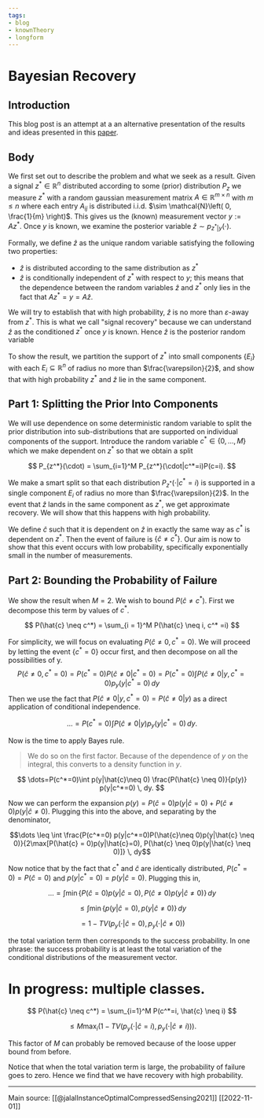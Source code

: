 ```yaml
---
tags:
- blog
- knownTheory
- longform
---
```


# Bayesian Recovery
## Introduction
This blog post is an attempt at a an alternative presentation of the results and ideas presented in this [paper](http://arxiv.org/abs/2106.11438).
## Body
We first set out to describe the problem and what we seek as a result. Given a signal $z^* \in \mathbb{R}^n$ distributed according to some (prior) distribution $P_{z}$ we measure $z^*$ with a random gaussian measurement matrix $A \in \mathbb{R}^{m \times n}$ with $m \leq n$ where each entry $A_{ij}$ is distributed i.i.d. $\sim \mathcal{N}\left( 0, \frac{1}{m} \right)$. This gives us the (known) measurement vector $y:= Az^*$. Once $y$ is known, we examine the posterior variable $\hat{z} \sim p_{z^*|y}(\cdot)$. 

Formally, we define $\hat{z}$ as the unique random variable satisfying the following two properties:

-  $\hat{z}$ is distributed according to the same distribution as $z^*$
- $\hat{z}$ is conditionally independent of $z^*$ with respect to $y$; this means that the dependence between the random variables $\hat{z}$ and $z^*$ only lies in the fact that $Az^*=y=A\hat{z}$.

We will try to establish that with high probability, $\hat{z}$ is no more than $\varepsilon$-away from $z^*$. This is what we call "signal recovery" because we can understand $\hat{z}$ as the conditioned $z^*$ once $y$ is known. Hence $\hat{z}$ is the posterior random variable

To show the result, we partition the support of  $z^*$ into small components $\{ E_{i} \}$ with each $E_{i} \subseteq \mathbb{R}^n$ of radius no more than $\frac{\varepsilon}{2}$, and show that with high probability $z^*$ and $\hat{z}$ lie in the same component.

## Part 1: Splitting the Prior Into Components

We will use dependence on some deterministic random variable to split the prior distribution into sub-distributions that are supported on individual components of the support. Introduce the random variable $c^* \in \{ 0,\dots,M \}$ which we make dependent on $z^*$ so that we obtain a split

$$
P_{z^*}(\cdot) = \sum_{i=1}^M P_{z^*}(\cdot|c^*=i)P(c=i).
$$

We make a smart split so that each distribution $P_{z^*}(\cdot|c^*=i)$ is supported in a single component $E_{i}$ of radius no more than $\frac{\varepsilon}{2}$. In the event that $\hat{z}$ lands in the same component as $z^*$, we get approximate recovery. We will show that this happens with high probability.

We define $\hat{c}$ such that it is dependent on $\hat{z}$ in exactly the same way as $c^*$ is dependent on $z^*$. Then the event of failure is $\{\hat{c} \neq c^*\}$. Our aim is now to show that this event occurs with low probability, specifically exponentially small in the number of measurements.

## Part 2: Bounding the Probability of Failure
We show the result when $M=2$.
We wish to bound $P(\hat{c} \neq c^*)$. First we decompose this term by values of $c^*$.

$$
P(\hat{c} \neq c^*) = \sum_{i = 1}^M P(\hat{c} \neq i, c^* =i)
$$

For simplicity, we will focus on evaluating $P(\hat{c} \neq 0, c^* = 0)$. We will proceed by letting the event $\{ c^* = 0 \}$ occur first, and then decompose on all the possibilities of y.
$$P(\hat{c}\neq 0, c^*=0) = P(c^*=0)P(\hat{c} \neq 0|c^*=0) = P(c^* =0) \int P(\hat{c} \neq 0|y, c^*=0)p_{y}(y| c^*=0) \, dy$$
Then we use the fact that $P(\hat{c} \neq 0 | y, c^*=0) = P(\hat{c} \neq 0|y)$ as a direct application of conditional independence.

$$\dots = P(c^* =0) \int P(\hat{c} \neq 0|y)p_{y}(y|c^*=0) \, dy.$$

Now is the time to apply Bayes rule. 
> We do so on the first factor. Because of the dependence of $y$ on the integral, this converts to a density function in $y$.

$$
\dots=P(c^*=0)\int p(y|\hat{c}\neq 0) \frac{P(\hat{c} \neq 0)}{p(y)} p(y|c^*=0) \, dy.
$$

Now we can perform the expansion $p(y) = P(\hat{c}=0)p(y|\hat{c}=0) + P(\hat{c} \neq 0)p(y|\hat{c}\neq 0)$. Plugging this into the above, and separating by the denominator,

$$\dots \leq \int \frac{P(c^*=0) p(y|c^*=0)P(\hat{c}\neq 0)p(y|\hat{c} \neq 0)}{2\max[P(\hat{c} = 0)p(y|\hat{c}=0), P(\hat{c} \neq 0)p(y|\hat{c} \neq 0)]} \, dy$$

Now notice that by the fact that $c^*$ and $\hat{c}$ are identically distributed, $P(c^*=0) = P(\hat{c}=0)$ and $p(y|c^*=0) = p(y|\hat{c}=0)$. Plugging this in,

$$
\dots = \int \min\{P(\hat{c}=0)p(y|\hat{c}=0), P(\hat{c}\neq 0)p(y|\hat{c} \neq 0)\} \, dy 
$$

$$
\leq \int \min\{p(y|\hat{c}=0),p(y|\hat{c}\neq 0)\} \, dy
$$

$$
=1 - TV(p_{y}(\cdot|\hat{c}=0), p_{y}(\cdot|\hat{c} \neq 0))
$$

the total variation term then corresponds to the success probability. In one phrase: the success probability is at least the total variation of the conditional distributions of the measurement vector.

# In progress: multiple classes.

$$
P(\hat{c} \neq c^*) = \sum_{i=1}^M P(c^*=i, \hat{c} \neq i)
$$

$$
\leq M \max_{i}(1-TV(p_{y}(\cdot|\hat{c}=i), p_{y}(\cdot|\hat{c} \neq i))).
$$

This factor of $M$ can probably be removed because of the loose upper bound from before.

Notice that when the total variation term is large, the probability of failure goes to zero. Hence we find that we have recovery with high probability.
___
Main source: [[@jalalInstanceOptimalCompressedSensing2021]]
[[2022-11-01]]